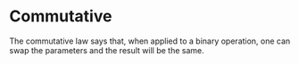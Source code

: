 # Commutative

The commutative law says that, when applied to a binary operation, one can swap the parameters and the result will be the same. 
